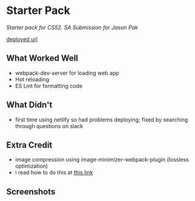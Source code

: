 # Starter Pack

*Starter pack for CS52. SA Submission for Jason Pak*

[deployed url](https://tender-austin-aa47ac.netlify.app)

## What Worked Well
* webpack-dev-server for loading web app
* Hot reloading
* ES Lint for formatting code

## What Didn't
* first time using netlify so had problems deploying; fixed by searching through questions on slack

## Extra Credit
* image compression using image-minimizer-webpack-plugin (lossless optimization)
* i read how to do this at [this link](https://github.com/webpack-contrib/image-minimizer-webpack-plugin)

## Screenshots
